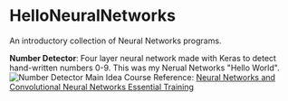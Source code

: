 # HelloNeuralNetworks
An introductory collection of Neural Networks programs.

**Number Detector**: Four layer neural network made with Keras to detect hand-written numbers 0-9. This was my Nerual Networks "Hello World".
![Number Detector Main Idea](https://www.katacoda.com/basiafusinska/courses/tensorflow-getting-started/tensorflow-mnist-estimators/assets/MNIST-classification.png)
Course Reference: [Neural Networks and Convolutional Neural Networks Essential Training](https://tinyurl.com/y4enubzy)
